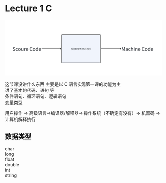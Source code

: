 # Lecture 1 C

![alt text](image-2.png)

这节课没讲什么东西 主要是以 C 语言实现第一课的功能为主  
讲了基本的代码、语句 等  
条件语句、循环语句、逻辑语句  
变量类型

用户操作 => 高级语言=>编译器/解释器=> 操作系统（不确定有没有）=> 机器码 => 计算机解释执行

## 数据类型
  [](https://blog.csdn.net/d704791892/article/details/141726445)
char  
long  
float  
double  
int  
string
